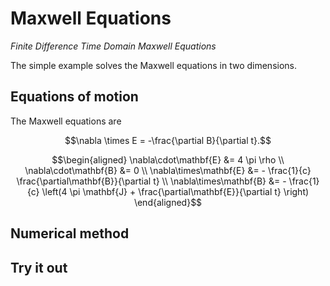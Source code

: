 # Maxwell Equations

*Finite Difference Time Domain Maxwell Equations*

The simple example solves the Maxwell equations in two dimensions.

## Equations of motion

The Maxwell equations are
```math
\nabla \times E = -\frac{\partial B}{\partial t}.
```

```math
\begin{aligned}
\nabla\cdot\mathbf{E}  &= 4 \pi \rho \\
\nabla\cdot\mathbf{B}  &= 0 \\
\nabla\times\mathbf{E} &= - \frac{1}{c} \frac{\partial\mathbf{B}}{\partial t} \\
\nabla\times\mathbf{B} &= - \frac{1}{c} \left(4 \pi \mathbf{J} + \frac{\partial\mathbf{E}}{\partial t} \right)
\end{aligned}
```

## Numerical method

## Try it out


